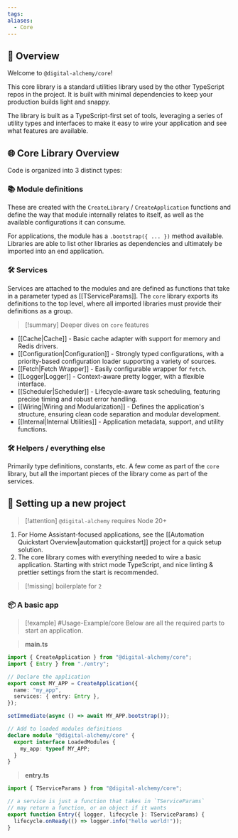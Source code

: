 ```yaml
---
tags: 
aliases:
  - Core
---
```

## 📘 Overview

Welcome to `@digital-alchemy/core`!

This core library is a standard utilities library used by the other TypeScript repos in the project. It is built with minimal dependencies to keep your production builds light and snappy.

The library is built as a TypeScript-first set of tools, leveraging a series of utility types and interfaces to make it easy to wire your application and see what features are available.

## 🌐 Core Library Overview

Code is organized into 3 distinct types:

### 📚 Module definitions

These are created with the `CreateLibrary` / `CreateApplication` functions and define the way that module internally relates to itself, as well as the available configurations it can consume.

For applications, the module has a `.bootstrap({ ... })` method available. Libraries are able to list other libraries as dependencies and ultimately be imported into an end application.

### 🛠 Services

Services are attached to the modules and are defined as functions that take in a parameter typed as [[TServiceParams]]. The `core` library exports its definitions to the top level, where all imported libraries must provide their definitions as a group.

> [!summary] 
> Deeper dives on `core` features

 - [[Cache|Cache]] - Basic cache adapter with support for memory and Redis drivers.
 - [[Configuration|Configuration]] - Strongly typed configurations, with a priority-based configuration loader supporting a variety of sources.
 - [[Fetch|Fetch Wrapper]] - Easily configurable wrapper for `fetch`.
 - [[Logger|Logger]] - Context-aware pretty logger, with a flexible interface.
 - [[Scheduler|Scheduler]] - Lifecycle-aware task scheduling, featuring precise timing and robust error handling.
 - [[Wiring|Wiring and Modularization]] - Defines the application's structure, ensuring clean code separation and modular development.
 - [[Internal|Internal Utilities]] - Application metadata, support, and utility functions.

### 🛠 Helpers / everything else

Primarily type definitions, constants, etc. A few come as part of the `core` library, but all the important pieces of the library come as part of the services.

## 🚀 Setting up a new project

> [!attention] 
> `@digital-alchemy` requires Node 20+

1. For Home Assistant-focused applications, see the [[Automation Quickstart Overview|automation quickstart]] project for a quick setup solution.
2. The core library comes with everything needed to wire a basic application. Starting with strict mode TypeScript, and nice linting & prettier settings from the start is recommended.

> [!missing] 
> boilerplate for `2` 

### 📦 A basic app

> [!example] #Usage-Example/core
> Below are all the required parts to start an application.

> **main.ts**
```typescript
import { CreateApplication } from "@digital-alchemy/core";
import { Entry } from "./entry";

// Declare the application
export const MY_APP = CreateApplication({
  name: "my_app",
  services: { entry: Entry },
});

setImmediate(async () => await MY_APP.bootstrap());

// Add to loaded modules definitions
declare module "@digital-alchemy/core" {
  export interface LoadedModules {
    my_app: typeof MY_APP;
  }
}
```
> **entry.ts**
```typescript
import { TServiceParams } from "@digital-alchemy/core";

// a service is just a function that takes in `TServiceParams`
// may return a function, or an object if it wants
export function Entry({ logger, lifecycle }: TServiceParams) {
  lifecycle.onReady(() => logger.info("hello world!"));
}
```